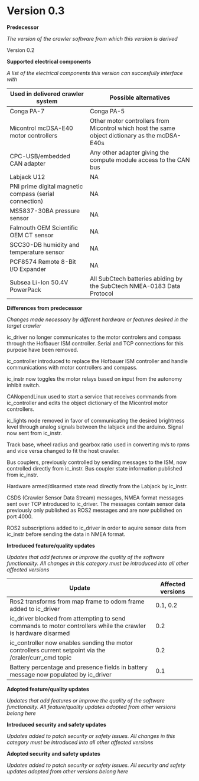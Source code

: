 # Version 0.3

**Predecessor** 

*The version of the crawler software from which this version is derived*

Version 0.2

**Supported electrical components**

*A list of the electrical components this version can succesfully interface with*

| Used in delivered crawler system | Possible alternatives |
| ----------- | ----------- |
| Conga PA-7 | Conga PA-5 |
| Micontrol mcDSA-E40 motor controllers | Other motor controllers from Micontrol which host the same object dictionary as the mcDSA-E40s |
| CPC-USB/embedded CAN adapter | Any other adapter giving the compute module access to the CAN bus |
| Labjack U12 | NA |
| PNI prime digital magnetic compass (serial connection) |  NA    |
| MS5837-30BA pressure sensor | NA |
| Falmouth OEM Scientific OEM CT sensor | NA |
| SCC30-DB humidity and temperature sensor | NA |
| PCF8574 Remote 8-Bit I/O Expander | NA |
| Subsea Li-Ion 50.4V PowerPack | All SubCtech batteries abiding by the SubCtech NMEA-0183 Data Protocol |

**Differences from predecessor** 

*Changes made necessary by different hardware or features desired in the target crawler*

ic_driver no longer communicates to the motor controlers and compass through the Hofbauer ISM controller. Serial and TCP connections for this purpose have been removed.

ic_controller introduced to replace the Hofbauer ISM controller and handle communications with motor controllers and compass.

ic_instr now toggles the motor relays based on input from the autonomy inhibit switch.

CANopendLinux used to start a service that receives commands from ic_controller and edits the object dictionary of the Micontrol motor controllers.

ic_lights node removed in favor of communicating the desired brightness level through analog signals between the labjack and the arduino. Signal now sent from ic_instr.

Track base, wheel radius and gearbox ratio used in converting m/s to rpms and vice versa changed to fit the host crawler.

Bus couplers, previously controlled by sending messages to the ISM, now controlled directly from ic_instr. Bus coupler state information published from ic_instr.

Hardware armed/disarmed state read directly from the Labjack by ic_instr.

CSDS (Crawler Sensor Data Stream) messages, NMEA format messages sent over TCP introduced to ic_driver. The messages contain sensor data previously only published as ROS2 messages and are now published on port 4000.

ROS2 subscriptions added to ic_driver in order to aquire sensor data from ic_instr before sending the data in NMEA format.

**Introduced feature/quality updates**

*Updates that add features or improve the quality of the software functionality. All changes in this category must be introduced into all other affected versions*

| Update | Affected versions |
| ----------- | ----------- |
| Ros2 transforms from map frame to odom frame added to ic_driver |  0.1, 0.2  |
| ic_driver blocked from attempting to send commands to motor controllers while the crawler is hardware disarmed | 0.2 |
| ic_controller now enables sending the motor controllers current setpoint via the /craler/curr_cmd topic | 0.2 |
| Battery percentage and presence fields in battery message now populated by ic_driver | 0.1 |

**Adopted feature/quality updates**

*Updates that add features or improve the quality of the software functionality. All feature/quality updates adopted from other versions belong here*

**Introduced security and safety updates**

*Updates added to patch security or safety issues. All changes in this category must be introduced into all other affected versions*

**Adopted security and safety updates**

*Updates added to patch security or safety issues. All security and safety updates adopted from other versions belong here*

